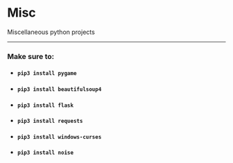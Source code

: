 # Misc
Miscellaneous python projects

---

### Make sure to:
- #### ``` pip3 install pygame ```
- #### ``` pip3 install beautifulsoup4 ```
- #### ``` pip3 install flask ```
- #### ``` pip3 install requests ```
- #### ``` pip3 install windows-curses ```
- #### ``` pip3 install noise ```
